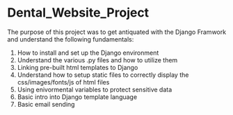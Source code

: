 # Dental_Website_Project
The purpose of this project was to get antiquated with the Django Framwork and understand the following fundamentals:

1. How to install and set up the Django environment
2. Understand the various .py files and how to utilize them
3. Linking pre-built html templates to Django
4. Understand how to setup static files to correctly display the css/images/fonts/js of html files
5. Using enivormental variables to protect sensitive data
6. Basic intro into Django template language 
7. Basic email sending 
 
